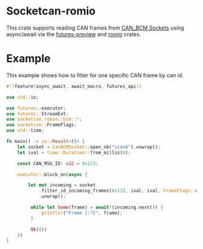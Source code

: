 # Socketcan-romio

This crate supports reading CAN frames from [CAN_BCM Sockets](https://www.kernel.org/doc/html/v4.16/networking/can.html?broadcast-manager-protocol-sockets-sock-dgram#broadcast-manager-protocol-sockets-sock-dgram) using async/await via the [futures-preview](https://crates.io/crates/futures-preview) and [romio](https://crates.io/crates/romio) crates.

# Example

This example shows how to filter for one specific CAN frame by can id.

```Rust
#![feature(async_await, await_macro, futures_api)]

use std::io;

use futures::executor;
use futures::StreamExt;
use socketcan_romio::bcm::*;
use socketcan::FrameFlags;
use std::time;

fn main() -> io::Result<()> {
    let socket = CanBCMSocket::open_nb("vcan0").unwrap();
    let ival = time::Duration::from_millis(0);

    const CAN_MSG_ID: u32 = 0x123;

    executor::block_on(async {

        let mut incoming = socket
            .filter_id_incoming_frames(0x123, ival, ival, FrameFlags::empty())
            .unwrap();

         while let Some(frame) = await!(incoming.next()) {
             println!("Frame {:?}", frame);
         }

         Ok(())
    })
}
```